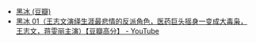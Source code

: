 - [黑冰 (豆瓣)](https://movie.douban.com/subject/2216383/)
- [黑冰 01（王志文演绎生涯最悲情的反派角色，医药巨头摇身一变成大毒枭，王志文，蒋雯丽主演）【豆瓣高分】 - YouTube](https://www.youtube.com/watch?v=vez-21JKcxk&list=PLRWT6lKXUm2l1Q6tksts-ILzPEkjpt41B)

